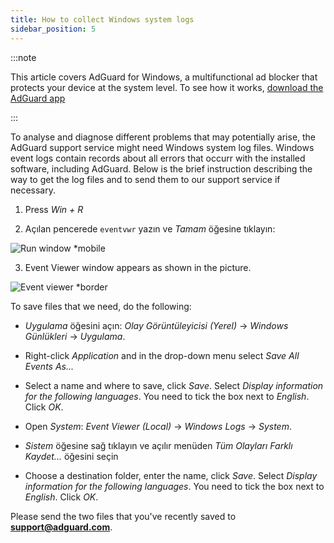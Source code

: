 ```yaml
---
title: How to collect Windows system logs
sidebar_position: 5
---
```


:::note

This article covers AdGuard for Windows, a multifunctional ad blocker that protects your device at the system level. To see how it works, [download the AdGuard app](https://adguard.com/download.html?auto=true)

:::

To analyse and diagnose different problems that may potentially arise, the AdGuard support service might need Windows system log files. Windows event logs contain records about all errors that occurr with the installed software, including AdGuard. Below is the brief instruction describing the way to get the log files and to send them to our support service if necessary.

1. Press *Win + R*

2. Açılan pencerede `eventvwr` yazın ve *Tamam* öğesine tıklayın:

![Run window *mobile](https://cdn.adtidy.org/public/Adguard/kb/newscreenshots/En/eng_event_logs_1.png)

3. Event Viewer window appears as shown in the picture.

![Event viewer *border](https://cdn.adtidy.org/public/Adguard/kb/newscreenshots/En/eng_event_logs_2.png)

To save files that we need, do the following:

- *Uygulama* öğesini açın: *Olay Görüntüleyicisi (Yerel)* → *Windows Günlükleri* → *Uygulama*.

- Right-click *Application* and in the drop-down menu select *Save All Events As...*

- Select a name and where to save, click *Save*. Select *Display information for the following languages*. You need to tick the box next to *English*. Click *OK*.

- Open *System*: *Event Viewer (Local)* → *Windows Logs* → *System*.

- *Sistem* öğesine sağ tıklayın ve açılır menüden *Tüm Olayları Farklı Kaydet...* öğesini seçin

- Choose a destination folder, enter the name, click *Save*. Select *Display information for the following languages*. You need to tick the box next to *English*. Click *OK*.

Please send the two files that you've recently saved to **support@adguard.com**.
